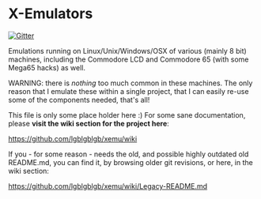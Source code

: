 # X-Emulators

[![Gitter](https://badges.gitter.im/lgblgblgb/xemu.svg)](https://gitter.im/lgblgblgb/xemu?utm_source=badge&utm_medium=badge&utm_campaign=pr-badge)

Emulations running on Linux/Unix/Windows/OSX of various (mainly 8 bit) machines,
including the Commodore LCD and Commodore 65 (with some Mega65 hacks) as well.

WARNING: there is *nothing* too much common in these machines. The only reason
that I emulate these within a single project, that I can easily re-use some
of the components needed, that's all!

This file is only some place holder here :) For some sane documentation, please
**visit the wiki section for the project here**:

https://github.com/lgblgblgb/xemu/wiki

If you - for some reason - needs the old, and possible highly outdated old
README.md, you can find it, by browsing older git revisions, or here, in
the wiki section:

https://github.com/lgblgblgb/xemu/wiki/Legacy-README.md
